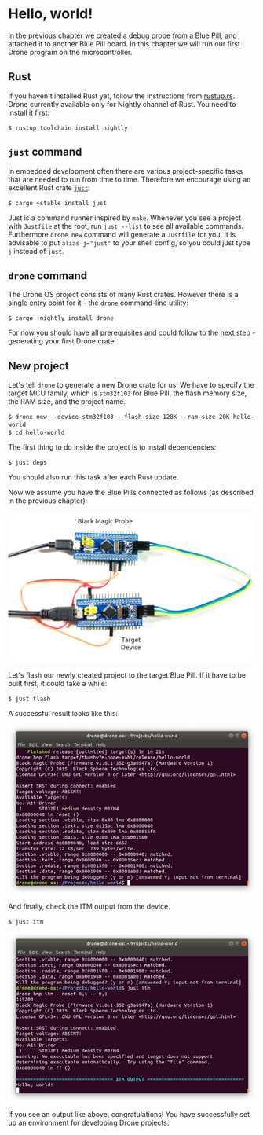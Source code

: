 # Hello, world!

In the previous chapter we created a debug probe from a Blue Pill, and attached
it to another Blue Pill board. In this chapter we will run our first Drone
program on the microcontroller.

## Rust

If you haven't installed Rust yet, follow the instructions from
[rustup.rs](https://rustup.rs/). Drone currently available only for Nightly
channel of Rust. You need to install it first:

```shell
$ rustup toolchain install nightly
```

## `just` command

In embedded development often there are various project-specific tasks that are
needed to run from time to time. Therefore we encourage using an excellent Rust
crate [`just`](https://github.com/casey/just):

```shell
$ cargo +stable install just
```

Just is a command runner inspired by `make`. Whenever you see a project with
`Justfile` at the root, run `just --list` to see all available
commands. Furthermore `drone new` command will generate a `Justfile` for you. It
is advisable to put `alias j="just"` to your shell config, so you could just
type `j` instead of `just`.

## `drone` command

The Drone OS project consists of many Rust crates. However there is a single
entry point for it - the `drone` command-line utility:

```shell
$ cargo +nightly install drone
```

For now you should have all prerequisites and could follow to the next step -
generating your first Drone crate.

## New project

Let's tell `drone` to generate a new Drone crate for us. We have to specify the
target MCU family, which is `stm32f103` for Blue Pill, the flash memory size,
the RAM size, and the project name.

```shell
$ drone new --device stm32f103 --flash-size 128K --ram-size 20K hello-world
$ cd hello-world
```

The first thing to do inside the project is to install dependencies:

```shell
$ just deps
```

You should also run this task after each Rust update.

Now we assume you have the Blue Pills connected as follows (as described in the
previous chapter):

![BMP wiring](./assets/bmp-wiring.jpg)

Let's flash our newly created project to the target Blue Pill. If it have to be
built first, it could take a while:

```shell
$ just flash
```

A successful result looks like this:

![Flash success](./assets/just-flash.png)

And finally, check the ITM output from the device.

```shell
$ just itm
```

![ITM output](./assets/just-itm.png)

If you see an output like above, congratulations! You have successfully set up
an environment for developing Drone projects.
